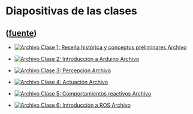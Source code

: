 # Diapositivas de las clases
([fuente](https://campus.exactas.uba.ar/course/view.php?id=1028&section=3))
---
  - [![Archivo](https://campus.exactas.uba.ar/theme/image.php/magazine/core/1462913092/f/pdf) Clase 1: Reseña histórica y conceptos preliminares Archivo](https://campus.exactas.uba.ar/mod/resource/view.php?id=60030)

  - [![Archivo](https://campus.exactas.uba.ar/theme/image.php/magazine/core/1462913092/f/pdf) Clase 2: Introducción a Arduino Archivo](https://campus.exactas.uba.ar/mod/resource/view.php?id=60072)

  - [![Archivo](https://campus.exactas.uba.ar/theme/image.php/magazine/core/1462913092/f/pdf) Clase 3: Percepción Archivo](https://campus.exactas.uba.ar/mod/resource/view.php?id=60310)

  - [![Archivo](https://campus.exactas.uba.ar/theme/image.php/magazine/core/1462913092/f/pdf) Clase 4: Actuación Archivo](https://campus.exactas.uba.ar/mod/resource/view.php?id=60424)

  - [![Archivo](https://campus.exactas.uba.ar/theme/image.php/magazine/core/1462913092/f/pdf) Clase 5: Comportamientos reactivos Archivo](https://campus.exactas.uba.ar/mod/resource/view.php?id=60522)

  - [![Archivo](https://campus.exactas.uba.ar/theme/image.php/magazine/core/1462913092/f/pdf) Clase 6: Introducción a ROS Archivo](https://campus.exactas.uba.ar/mod/resource/view.php?id=60823)

